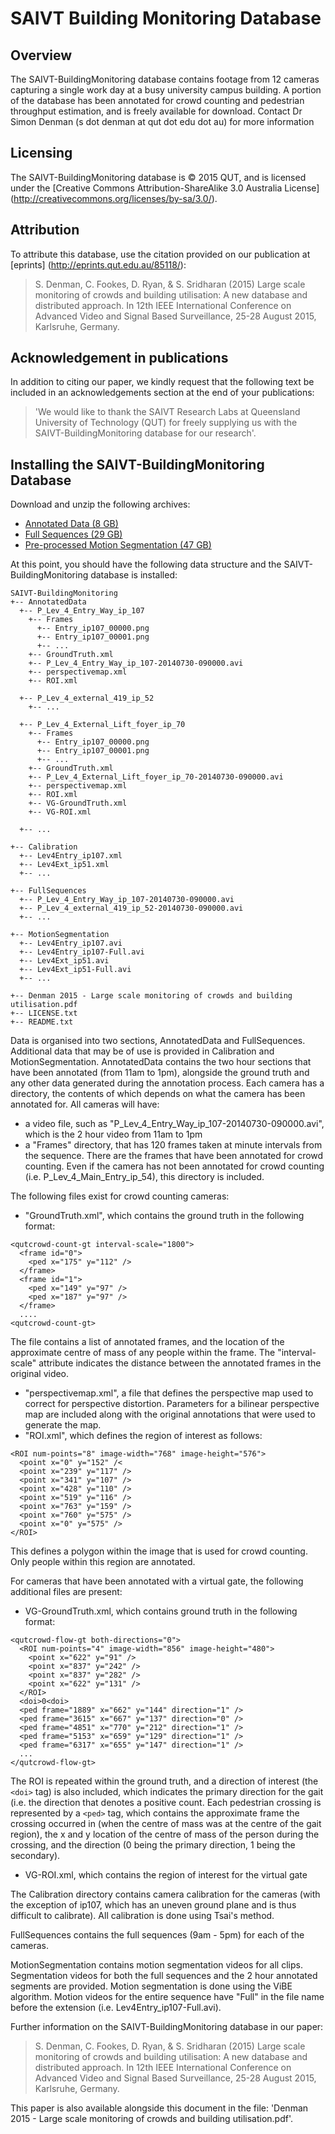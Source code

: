 # **SAIVT Building Monitoring Database**

## **Overview**
The SAIVT-BuildingMonitoring database contains footage from 12 cameras capturing a single work day at a busy university campus building. A portion of the database has been annotated for crowd counting and pedestrian throughput estimation, and is freely available for download. Contact Dr Simon Denman (s dot denman at qut dot edu dot au) for more information

## **Licensing** 
The SAIVT-BuildingMonitoring database is © 2015 QUT, and is licensed under the [Creative Commons Attribution-ShareAlike 3.0 Australia License] (http://creativecommons.org/licenses/by-sa/3.0/).

## **Attribution**
To attribute this database, use the citation provided on our publication at [eprints] (http://eprints.qut.edu.au/85118/): 

> S. Denman, C. Fookes, D. Ryan, & S. Sridharan (2015) Large 
> scale monitoring of crowds and building utilisation: A new 
> database and distributed approach. In 12th IEEE International 
> Conference on Advanced Video and Signal Based Surveillance, 
> 25-28 August 2015, Karlsruhe, Germany.

## **Acknowledgement in publications**
In addition to citing our paper, we kindly request that the following text be included in an acknowledgements section at the end of your publications:

> 'We would like to thank the SAIVT Research Labs at Queensland University of Technology (QUT) for freely supplying us with the SAIVT-BuildingMonitoring database for our research'.

## **Installing the SAIVT-BuildingMonitoring Database**
Download and unzip the following archives:
- [Annotated Data (8 GB)](https://Q0102-RO:Vieyae3G@q0102-webdav.qcloud.qcif.edu.au/SAIVT-BuildingMonitoring-AnnotatedData.tar.gz)
- [Full Sequences (29 GB)](https://Q0102-RO:Vieyae3G@q0102-webdav.qcloud.qcif.edu.au/SAIVT-BuildingMonitoring-FullSequences.tar.gz)
- [Pre-processed Motion Segmentation (47 GB)](https://Q0102-RO:Vieyae3G@q0102-webdav.qcloud.qcif.edu.au/SAIVT-BuildingMonitoring-MotionSegmentation.tar.gz)

At this point, you should have the following data structure and the SAIVT-BuildingMonitoring database is installed:
```
SAIVT-BuildingMonitoring 
+-- AnnotatedData 
  +-- P_Lev_4_Entry_Way_ip_107 
    +-- Frames 
      +-- Entry_ip107_00000.png 
      +-- Entry_ip107_00001.png 
      +-- ... 
    +-- GroundTruth.xml 
    +-- P_Lev_4_Entry_Way_ip_107-20140730-090000.avi 
    +-- perspectivemap.xml 
    +-- ROI.xml 

  +-- P_Lev_4_external_419_ip_52 
    +-- ... 

  +-- P_Lev_4_External_Lift_foyer_ip_70 
    +-- Frames 
      +-- Entry_ip107_00000.png 
      +-- Entry_ip107_00001.png 
      +-- ... 
    +-- GroundTruth.xml 
    +-- P_Lev_4_External_Lift_foyer_ip_70-20140730-090000.avi 
    +-- perspectivemap.xml 
    +-- ROI.xml 
    +-- VG-GroundTruth.xml 
    +-- VG-ROI.xml 

  +-- ... 

+-- Calibration 
  +-- Lev4Entry_ip107.xml 
  +-- Lev4Ext_ip51.xml 
  +-- ... 

+-- FullSequences 
  +-- P_Lev_4_Entry_Way_ip_107-20140730-090000.avi 
  +-- P_Lev_4_external_419_ip_52-20140730-090000.avi 
  +-- ... 

+-- MotionSegmentation 
  +-- Lev4Entry_ip107.avi 
  +-- Lev4Entry_ip107-Full.avi 
  +-- Lev4Ext_ip51.avi 
  +-- Lev4Ext_ip51-Full.avi 
  +-- ... 

+-- Denman 2015 - Large scale monitoring of crowds and building utilisation.pdf 
+-- LICENSE.txt 
+-- README.txt
```

Data is organised into two sections, AnnotatedData and FullSequences. Additional data that may be of use is provided in Calibration and MotionSegmentation.
AnnotatedData contains the two hour sections that have been annotated (from 11am to 1pm), alongside the ground truth and any other data generated during the annotation process. Each camera has a directory, the contents of which depends on what the camera has been annotated for.
All cameras will have:
- a video file, such as "P_Lev_4_Entry_Way_ip_107-20140730-090000.avi", which is the 2 hour video from 11am to 1pm
- a "Frames" directory, that has 120 frames taken at minute intervals from the sequence. There are the frames that have been annotated for crowd counting. Even if the camera has not been annotated for crowd counting (i.e. P_Lev_4_Main_Entry_ip_54), this directory is included.

The following files exist for crowd counting cameras:
- "GroundTruth.xml", which contains the ground truth in the following format: 
```
<qutcrowd-count-gt interval-scale="1800"> 
  <frame id="0"> 
    <ped x="175" y="112" /> 
  </frame> 
  <frame id="1"> 
    <ped x="149" y="97" /> 
    <ped x="187" y="97" /> 
  </frame> 
  .... 
<qutcrowd-count-gt> 
```
The file contains a list of annotated frames, and the location of the approximate centre of mass of any people within the frame. The "interval-scale" attribute indicates the distance between the annotated frames in the original video.
- "perspectivemap.xml", a file that defines the perspective map used to correct for perspective distortion. Parameters for a bilinear perspective map are included along with the original annotations that were used to generate the map.
- "ROI.xml", which defines the region of interest as follows:
```
<ROI num-points="8" image-width="768" image-height="576"> 
  <point x="0" y="152" /< 
  <point x="239" y="117" /> 
  <point x="341" y="107" /> 
  <point x="428" y="110" /> 
  <point x="519" y="116" /> 
  <point x="763" y="159" /> 
  <point x="760" y="575" /> 
  <point x="0" y="575" /> 
</ROI> 
```
This defines a polygon within the image that is used for crowd counting. Only people within this region are annotated.

For cameras that have been annotated with a virtual gate, the following additional files are present:
- VG-GroundTruth.xml, which contains ground truth in the following format: 
```
<qutcrowd-flow-gt both-directions="0"> 
  <ROI num-points="4" image-width="856" image-height="480"> 
    <point x="622" y="91" /> 
    <point x="837" y="242" /> 
    <point x="837" y="282" /> 
    <point x="622" y="131" /> 
  </ROI> 
  <doi>0<doi> 
  <ped frame="1889" x="662" y="144" direction="1" /> 
  <ped frame="3615" x="667" y="137" direction="0" /> 
  <ped frame="4851" x="770" y="212" direction="1" /> 
  <ped frame="5153" x="659" y="129" direction="1" /> 
  <ped frame="6317" x="655" y="147" direction="1" /> 
  ... 
</qutcrowd-flow-gt> 
```
The ROI is repeated within the ground truth, and a direction of interest (the ```<doi>``` tag) is also included, which indicates the primary direction for the gait (i.e. the direction that denotes a positive count. Each pedestrian crossing is represented by a ```<ped>``` tag, which contains the approximate frame the crossing occurred in (when the centre of mass was at the centre of the gait region), the x and y location of the centre of mass of the person during the crossing, and the direction (0 being the primary direction, 1 being the secondary).
- VG-ROI.xml, which contains the region of interest for the virtual gate

The Calibration directory contains camera calibration for the cameras (with the exception of ip107, which has an uneven ground plane and is thus difficult to calibrate). All calibration is done using Tsai's method.

FullSequences contains the full sequences (9am - 5pm) for each of the cameras.

MotionSegmentation contains motion segmentation videos for all clips. Segmentation videos for both the full sequences and the 2 hour annotated segments are provided. Motion segmentation is done using the ViBE algorithm. Motion videos for the entire sequence have "Full" in the file name before the extension (i.e. Lev4Entry_ip107-Full.avi).

Further information on the SAIVT-BuildingMonitoring database in our paper: 

> S. Denman, C. Fookes, D. Ryan, & S. Sridharan (2015) Large 
> scale monitoring of crowds and building utilisation: A new 
> database and distributed approach. In 12th IEEE International 
> Conference on Advanced Video and Signal Based Surveillance, 
> 25-28 August 2015, Karlsruhe, Germany.

This paper is also available alongside this document in the file: 'Denman 2015 - Large scale monitoring of crowds and building utilisation.pdf'.